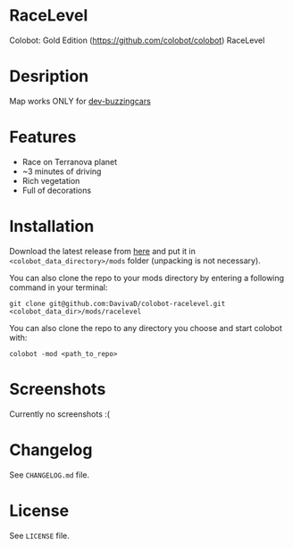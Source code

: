# RaceLevel
Colobot: Gold Edition (https://github.com/colobot/colobot) RaceLevel

# Desription
Map works ONLY for [dev-buzzingcars](https://github.com/colobot/colobot/tree/dev-buzzingcars)

# Features
* Race on Terranova planet
* ~3 minutes of driving
* Rich vegetation
* Full of decorations

# Installation
Download the latest release from [here](https://github.com/DavivaD/colobot-racelevel/releases) and put it in `<colobot_data_directory>/mods` folder (unpacking is not necessary).

You can also clone the repo to your mods directory by entering a following command in your terminal:

    git clone git@github.com:DavivaD/colobot-racelevel.git <colobot_data_dir>/mods/racelevel

You can also clone the repo to any directory you choose and start colobot with:

    colobot -mod <path_to_repo>
    
# Screenshots
Currently no screenshots :(

# Changelog
See `CHANGELOG.md` file.

# License
See `LICENSE` file.
